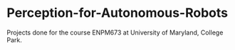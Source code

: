 # Perception-for-Autonomous-Robots
Projects done for the course ENPM673 at University of Maryland, College Park.
